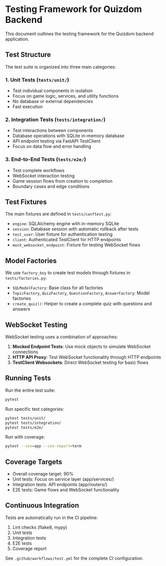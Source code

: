 # Testing Framework for Quizdom Backend

This document outlines the testing framework for the Quizdom backend application.

## Test Structure

The test suite is organized into three main categories:

### 1. Unit Tests (`tests/unit/`)
- Test individual components in isolation
- Focus on game logic, services, and utility functions
- No database or external dependencies
- Fast execution

### 2. Integration Tests (`tests/integration/`)
- Test interactions between components
- Database operations with SQLite in-memory database
- API endpoint testing via FastAPI TestClient
- Focus on data flow and error handling

### 3. End-to-End Tests (`tests/e2e/`)
- Test complete workflows
- WebSocket interaction testing
- Game session flows from creation to completion
- Boundary cases and edge conditions

## Test Fixtures

The main fixtures are defined in `tests/conftest.py`:

- `engine`: SQLAlchemy engine with in-memory SQLite
- `session`: Database session with automatic rollback after tests
- `test_user`: User fixture for authentication testing
- `client`: Authenticated TestClient for HTTP endpoints
- `mock_websocket_endpoint`: Fixture for testing WebSocket flows

## Model Factories

We use `factory_boy` to create test models through fixtures in `tests/factories.py`:

- `SQLModelFactory`: Base class for all factories
- `TopicFactory`, `QuizFactory`, `QuestionFactory`, `AnswerFactory`: Model factories
- `create_quiz()`: Helper to create a complete quiz with questions and answers

## WebSocket Testing

WebSocket testing uses a combination of approaches:

1. **Mocked Endpoint Tests**: Use mock objects to simulate WebSocket connections
2. **HTTP API Proxy**: Test WebSocket functionality through HTTP endpoints
3. **TestClient Websockets**: Direct WebSocket testing for basic flows

## Running Tests

Run the entire test suite:

```bash
pytest
```

Run specific test categories:

```bash
pytest tests/unit/
pytest tests/integration/
pytest tests/e2e/
```

Run with coverage:

```bash
pytest --cov=app --cov-report=term
```

## Coverage Targets

- Overall coverage target: 90%
- Unit tests: Focus on service layer (app/services/)
- Integration tests: API endpoints (app/routers/)
- E2E tests: Game flows and WebSocket functionality

## Continuous Integration

Tests are automatically run in the CI pipeline:

1. Lint checks (flake8, mypy)
2. Unit tests
3. Integration tests
4. E2E tests
5. Coverage report

See `.github/workflows/test.yml` for the complete CI configuration.
